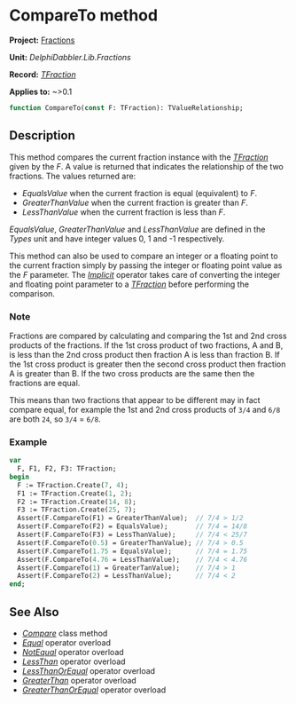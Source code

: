 # CompareTo method

**Project:** [Fractions](../API.md)

**Unit:** _DelphiDabbler.Lib.Fractions_

**Record:** [_TFraction_](./TFraction.md)

**Applies to:** ~>0.1

```pascal
function CompareTo(const F: TFraction): TValueRelationship;
```

## Description

This method compares the current fraction instance with the [_TFraction_](./TFraction.md) given by the _F_. A value is returned that indicates the relationship of the two fractions. The values returned are:

* _EqualsValue_ when the current fraction is equal (equivalent) to _F_.
* _GreaterThanValue_ when the current fraction is greater than _F_.
* _LessThanValue_ when the current fraction is less than _F_.

_EqualsValue_, _GreaterThanValue_ and _LessThanValue_ are defined in the _Types_ unit and have integer values 0, 1 and -1 respectively.

This method can also be used to compare an integer or a floating point to the current fraction simply by passing the integer or floating point value as the _F_ parameter. The [_Implicit_](./TFraction-Implicit.md) operator takes care of converting the integer and floating point parameter to a [_TFraction_](./TFraction.md) before performing the comparison.

### Note

Fractions are compared by calculating and comparing the 1st and 2nd cross products of the fractions. If the 1st cross product of two fractions,  A and B, is less than the 2nd cross product then fraction A is less than fraction B. If the 1st cross product is greater then the second cross product then fraction A is greater than B. If the two cross products are the same then the fractions are equal.

This means than two fractions that appear to be different may in fact compare equal, for example the 1st and 2nd cross products of `3/4` and `6/8` are both `24`, so `3/4` = `6/8`.

### Example

```pascal
var
  F, F1, F2, F3: TFraction;
begin
  F := TFraction.Create(7, 4);
  F1 := TFraction.Create(1, 2);
  F2 := TFraction.Create(14, 8);
  F3 := TFraction.Create(25, 7);
  Assert(F.CompareTo(F1) = GreaterThanValue);  // 7/4 > 1/2
  Assert(F.CompareTo(F2) = EqualsValue);       // 7/4 = 14/8
  Assert(F.CompareTo(F3) = LessThanValue);     // 7/4 < 25/7
  Assert(F.CompareTo(0.5) = GreaterThanValue); // 7/4 > 0.5
  Assert(F.CompareTo(1.75 = EqualsValue);      // 7/4 = 1.75
  Assert(F.CompareTo(4.76 = LessThanValue);    // 7/4 < 4.76
  Assert(F.CompareTo(1) = GreaterTanValue);    // 7/4 > 1
  Assert(F.CompareTo(2) = LessThanValue);      // 7/4 < 2
end;
```

## See Also

* [_Compare_](./TFraction-Compare.md) class method
* [_Equal_](./TFraction-Equal.md) operator overload
* [_NotEqual_](./TFraction-NotEqual.md) operator overload
* [_LessThan_](./TFraction-LessThan.md) operator overload
* [_LessThanOrEqual_](./TFraction-LessThanOrEqual.md) operator overload
* [_GreaterThan_](./TFraction-GreaterThan.md) operator overload
* [_GreaterThanOrEqual_](./TFraction-GreaterThanOrEqual.md) operator overload
